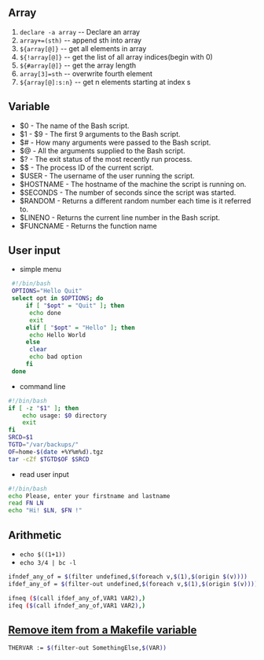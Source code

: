 
## Array

1. `declare -a array`   -- Declare an array
2. `array+=(sth)`       -- append sth into array
3. `${array[@]}`        -- get all elements in array
4. `${!array[@]}`       -- get the list of all array indices(begin with 0)
5. `${#array[@]}`       -- get the array length
6. `array[3]=sth`       -- overwrite fourth element
7. `${array[@]:s:n}`    -- get n elements starting at index s

## Variable

-  $0 - The name of the Bash script.
-  $1 - $9 - The first 9 arguments to the Bash script.
-  $# - How many arguments were passed to the Bash script.
-  $@ - All the arguments supplied to the Bash script.
-  $? - The exit status of the most recently run process.
-  $$ - The process ID of the current script.
-  $USER - The username of the user running the script.
-  $HOSTNAME - The hostname of the machine the script is running on.
-  $SECONDS - The number of seconds since the script was started.
-  $RANDOM - Returns a different random number each time is it referred to.
-  $LINENO - Returns the current line number in the Bash script.
-  $FUNCNAME - Returns the function name

## User input

- simple menu

```bash
 #!/bin/bash
 OPTIONS="Hello Quit"
 select opt in $OPTIONS; do
     if [ "$opt" = "Quit" ]; then
      echo done
      exit
     elif [ "$opt" = "Hello" ]; then
      echo Hello World
     else
      clear
      echo bad option
     fi
 done
```

- command line

```bash
#!/bin/bash        
if [ -z "$1" ]; then 
    echo usage: $0 directory
    exit
fi
SRCD=$1
TGTD="/var/backups/"
OF=home-$(date +%Y%m%d).tgz
tar -cZf $TGTD$OF $SRCD
```

- read user input

```bash
#!/bin/bash
echo Please, enter your firstname and lastname
read FN LN 
echo "Hi! $LN, $FN !"
```

## Arithmetic 

- `echo $((1+1))`
- `echo 3/4 | bc -l`

```bash
ifndef_any_of = $(filter undefined,$(foreach v,$(1),$(origin $(v))))
ifdef_any_of = $(filter-out undefined,$(foreach v,$(1),$(origin $(v))))

ifneq ($(call ifdef_any_of,VAR1 VAR2),)
ifeq ($(call ifndef_any_of,VAR1 VAR2),)
```

## [Remove item from a Makefile variable](https://stackoverflow.com/questions/7402205/remove-item-from-a-makefile-variable)

```bash
THERVAR := $(filter-out SomethingElse,$(VAR))

```

